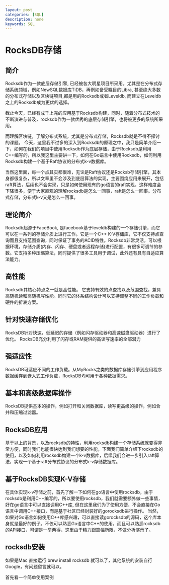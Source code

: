 ```yaml
---
layout: post
categories: [SQL]
description: none
keywords: SQL
---
```

# RocksDB存储

## 简介
Rocksdb作为一款底层存储引擎, 已经被各大明星项目所采用。尤其是在分布式存储系统领域，例如NewSQL数据库TiDB，再例如备受瞩目的Libra, 甚至绝大多数的分布式存储以及区块链项目,都是用的Rocksdb或者Leveldb, 而建立在Leveldb之上的Rocksdb成为更优的选择。

截止今天，已经有成千上完的应用基于Rocksdb构建，同时，随着分布式技术的不断演进与普及，rocksdb作为一款优秀的底层存储引擎，也将被更多的系统所采用。

而理解区块链，了解分布式系统，尤其是分布式存储，Rocksdb就是不得不探讨的课题。 今天，这里我不过多的深入到Rocksdb的原理之中，我只是简单介绍一下，如何在我们的项目中使用Rocksdb作为底层存储，由于Rocksdb是利用C++编写的，所以我这里主要讲一下，如何在Go语言中使用Rocksdb，如何利用Rocksdb构建一个基于Raft协议的分布式k-v数据库。 

当然这里面，每一个点其实都很难，无论是Raft协议还是Rocksb存储引擎，其本身都很复杂，所以文章里不会涉及到底层算法的实现，主要围绕应用来展开，包括raft算法，后续也不会实现，只是如何使用现有的go语言的raft实现，这样难度会下降很多，便于大家直观的理解rocksdb是怎么一回事，raft是怎么一回事。分布式存储，分布式k-v又是怎么一回事。

## 理论简介
Rocksdb起源于FaceBook, 是facebook基于leveldb构建的一个存储引擎，而它可以在一系列的存储介质上进行工作。它是一个C++ K-V存储库，它不仅支持点查询而且支持范围查询，同时保证了事务的ACID特性。Rocksdb非常灵活，可以根据环境，存储介质(内存、闪存、硬盘或者远程存储)进行配置，有很多可调节的参数。它支持多种压缩算法，同时提供了很多工具用于调试，此外还有具有自适应算法能力。

## 高性能
Rocksdb其核心特点之一就是高性能。 它支持有效的点查找以及范围查找，兼具高随机读和高随机写性能。同时它的体系结构设计可以支持调整不同的工作负载和硬件的折衷方案。

## 针对快速存储优化
RocksDB针对快速，低延迟的存储（例如闪存驱动器和高速磁盘驱动器）进行了优化。 RocksDB充分利用了闪存或RAM提供的高读写速率的全部潜力

## 强适应性
RocksDB可适应不同的工作负载。从MyRocks之类的数据库存储引擎到应用程序数据缓存到嵌入式工作负载，RocksDB均可用于各种数据需求。

## 基本和高级数据库操作
RocksDB提供基本的操作，例如打开和关闭数据库，读写更高级的操作，例如合并和压缩过滤器。

## RocksDB应用
基于以上的背景，以及rocksdb的特性，利用rocksdb构建一个存储系统就变得非常方便，同时我们也能很快达到我们想要的性能，下面我们简单介绍下rocksdb的使用，以及如何利用rocksdb构建一个k-v数据库，后续我们会进一步引入raft算法，实现一个基于raft分布式协议的分布式k-v存储数据库。

## 基于RocksDB实现K-V存储
在具体实现k-v存储之前，首先了解一下如何在go语言中使用rocksdb，由于rocksdb是利用C++编写的，所以要使用rocksdb，我们就需要额外做一些事情，好在go语言中可以直接调用C++库, 但在这里我们为了使用方便，不会直接在Go语言中调用C++接口，而是基于社区已经封装好的gorocksdb进行操作。 当然，如果对Go语言如何使用C++库感兴趣，可以直接读gorocksdb的源码，这个库本身就是最好的例子。不仅可以熟悉Go语言中C++的使用，而且可以熟悉rocksdb的API接口，可谓是一举两得，这里由于精力跟篇幅所限，不做分析演示了。

## rocksdb安装
如果是Mac 直接运行 brew install rocksdb 就可以了，其他系统的安装自行Google，有问题留言就可以。

首先看一个简单使用案例